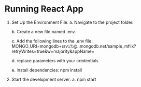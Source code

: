 # Running React App

   1. Set Up the Environment File:
      a. Navigate to the project folder.

      b. Create a new file named .env.

      c. Add the following lines to the .env file:
        MONGO_URI=mongodb+srv://<username>:<password>@<clusterNamePartI>.<clusterNamePartII>.mongodb.net/sample_mflix?retryWrites=true&w=majority&appName=<clusterName>

      d. replace parameters with your credentials

      e. Install dependencies:
        npm install
 
   2. Start the development server:
      a. npm start

   

